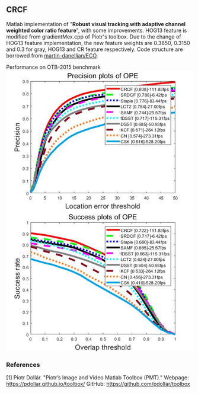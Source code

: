 ## CRCF

Matlab implementation of "**Robust visual tracking with adaptive channel weighted color ratio feature**", with some improvements. HOG13 feature is modified from gradientMex.cpp of Piotr's toolbox. Due to the change of HOG13 feature implementation, the new feature weights are 0.3850, 0.3150 and 0.3 for gray, HOG13 and CR feature respectively. Code structure are borrowed from [martin-danelljan/ECO](https://github.com/martin-danelljan). 

Performance on OTB-2015 benchmark
![Precision plot of OPE](.\precision_plot.jpg)
![Success plot of OPE](.\success_plot.jpg)

### References

[1] Piotr Dollár.
"Piotr’s Image and Video Matlab Toolbox (PMT)."
Webpage: <https://pdollar.github.io/toolbox/>
GitHub: <https://github.com/pdollar/toolbox>
